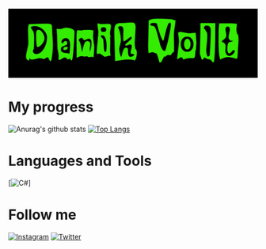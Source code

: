 ![Header](https://github.com/DanikVolt/DanikVolt/blob/main/assets/DVD.jpg)
# My progress
![Anurag's github stats](https://github-readme-stats.vercel.app/api?username=DanikVolt&count_private=true&show_icons=true&theme=merko)
[![Top Langs](https://github-readme-stats.vercel.app/api/top-langs/?username=DanikVolt)](https://github.com/anuraghazra/github-readme-stats)
# Languages and Tools
[![C#](https://img.shields.io/badge/-C#-090909?style=for-the-badge&logo=C#&logoColor=34EC02)]
# Follow me
[![Instagram](https://img.shields.io/badge/-Instagram-090909?style=for-the-badge&logo=Instagram&logoColor=34EC02)](https://www.instagram.com/danik_volt/)
[![Twitter](https://img.shields.io/badge/-Instagram-090909?style=for-the-badge&logo=Twitter&logoColor=34EC02)](https://twitter.com/danik_volt)
